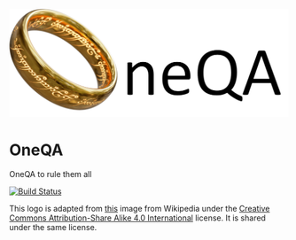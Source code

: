 ![OneQA Logo](logo.png)

# OneQA
OneQA to rule them all

[![Build Status](https://travis.ibm.com/ai-foundation/OneQA.svg?token=XcbF7zxMKHD12hqZiBwc&branch=master)](https://travis.ibm.com/ai-foundation/OneQA)


This logo is adapted from [this](https://commons.wikimedia.org/wiki/File:One_Ring_Blender_Render.png)
image from Wikipedia under the
[Creative Commons Attribution-Share Alike 4.0 International](https://en.wikipedia.org/wiki/en:Creative_Commons) 
license.  It is shared under the same license.
